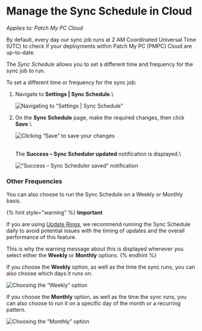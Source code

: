 # Manage the Sync Schedule in Cloud

_Applies to: Patch My PC Cloud_

By default, every day our sync job runs at 2 AM Coordinated Universal Time (UTC) to check if your deployments within Patch My PC (PMPC) Cloud are up-to-date.

The _Sync Schedule_ allows you to set a different time and frequency for the sync job to run.

To set a different time or frequency for the sync job:

1.  Navigate to **Settings | Sync Schedule**.\


    ![Navigating to “Settings | Sync Schedule”](/_images/image-%281717%29.png-"Navigating-to-\"Settings-|-Sync-Schedule\"" "Navigating to “Settings | Sync Schedule”")


2.  On the **Sync Schedule** page, make the required changes, then click **Save**.\


    ![Clicking “Save” to save your changes](/_images/image-%28464%29.png-"Clicking-\"Save\"-to-save-your-changes" "Clicking “Save” to save your changes")

    \
    The **Success – Sync Scheduler updated** notification is displayed.\


    ![“Success – Sync Scheduler saved” notification](/_images/image-%28465%29.png-"\"Success-–-Sync-Scheduler-saved\"-notification" "“Success – Sync Scheduler saved” notification")

### Other Frequencies

You can also choose to run the Sync Schedule on a Weekly or Monthly basis.

{% hint style="warning" %}
**Important**

If you are using [Update Rings](../cloud-deployments/cloud-update-rings/), we recommend running the Sync Schedule daily to avoid potential issues with the timing of updates and the overall performance of this feature.

This is why the warning message about this is displayed whenever you select either the **Weekly** or **Monthly** options.
{% endhint %}

If you choose the **Weekly** option, as well as the time the sync runs, you can also choose which days it runs on.

![Choosing the “Weekly” option](/_images/image-%282116%29.png-"Choosing-the-\"Weekly\"-option" "Choosing the “Weekly” option")

If you choose the **Monthly** option, as well as the time the sync runs, you can also choose to run it on a specific day of the month or a recurring pattern.

![Choosing the “Monthly” option](/_images/image-%282117%29.png-"Choosing-the-\"Monthly\"-option" "Choosing the “Monthly” option")
